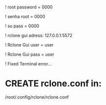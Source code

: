 ! root password = 0000

! senha root = 0000

! su pass = 0000

! rclone gui adress: 127.0.0.1:5572

! Rclone Gui user = user

! Rclone Gui pass = user

! Fixed Terminal error...

# CREATE rclone.conf in: 
/root/.config/rclone/rclone.conf

